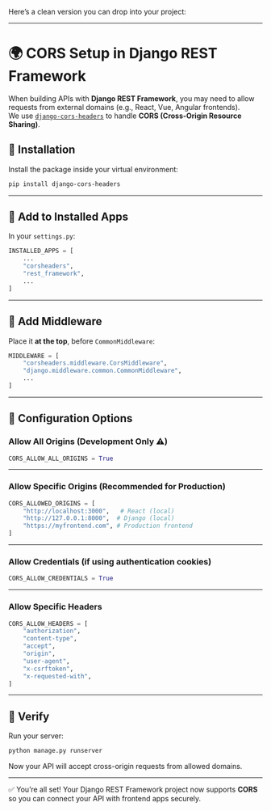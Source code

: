
Here’s a clean version you can drop into your project:

---


# 🌍 CORS Setup in Django REST Framework

When building APIs with **Django REST Framework**, you may need to allow requests from external domains (e.g., React, Vue, Angular frontends).  
We use [`django-cors-headers`](https://github.com/adamchainz/django-cors-headers) to handle **CORS (Cross-Origin Resource Sharing)**.

<!-- ---
````markdown -->

## 🔹 Installation
Install the package inside your virtual environment:
```bash
pip install django-cors-headers
````

---

## 🔹 Add to Installed Apps

In your `settings.py`:

```python
INSTALLED_APPS = [
    ...
    "corsheaders",
    "rest_framework",
    ...
]
```

---

## 🔹 Add Middleware

Place it **at the top**, before `CommonMiddleware`:

```python
MIDDLEWARE = [
    "corsheaders.middleware.CorsMiddleware",
    "django.middleware.common.CommonMiddleware",
    ...
]
```

---

## 🔹 Configuration Options

### Allow All Origins (Development Only ⚠️)

```python
CORS_ALLOW_ALL_ORIGINS = True
```

---

### Allow Specific Origins (Recommended for Production)

```python
CORS_ALLOWED_ORIGINS = [
    "http://localhost:3000",   # React (local)
    "http://127.0.0.1:8000",  # Django (local)
    "https://myfrontend.com", # Production frontend
]
```

---

### Allow Credentials (if using authentication cookies)

```python
CORS_ALLOW_CREDENTIALS = True
```

---

### Allow Specific Headers

```python
CORS_ALLOW_HEADERS = [
    "authorization",
    "content-type",
    "accept",
    "origin",
    "user-agent",
    "x-csrftoken",
    "x-requested-with",
]
```

---

## 🔹 Verify

Run your server:

```bash
python manage.py runserver
```

Now your API will accept cross-origin requests from allowed domains.

---

✅ You’re all set! Your Django REST Framework project now supports **CORS** so you can connect your API with frontend apps securely.





